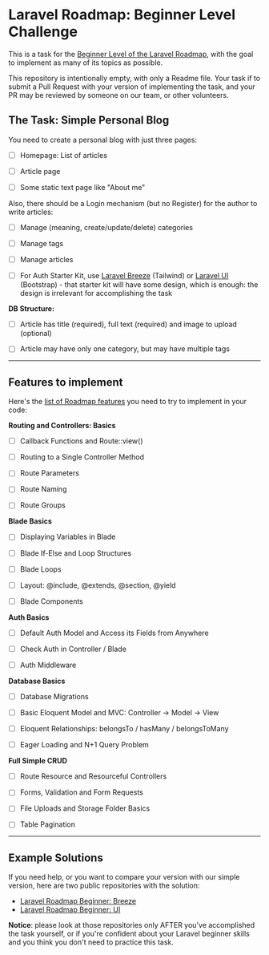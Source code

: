 # Laravel Roadmap: Beginner Level Challenge

This is a task for the [Beginner Level of the Laravel Roadmap](https://github.com/LaravelDaily/Laravel-Roadmap-Learning-Path#beginner-level), with the goal to implement as many of its topics as possible.

This repository is intentionally empty, with only a Readme file. Your task if to submit a Pull Request with your version of implementing the task, and your PR may be reviewed by someone on our team, or other volunteers.

## The Task: Simple Personal Blog

You need to create a personal blog with just three pages:

- [ ] Homepage: List of articles
- [ ] Article page
- [ ] Some static text page like "About me"


Also, there should be a Login mechanism (but no Register) for the author to write articles:

- [ ] Manage (meaning, create/update/delete) categories
- [ ] Manage tags
- [ ] Manage articles 
- [ ] For Auth Starter Kit, use [Laravel Breeze](https://github.com/laravel/breeze) (Tailwind) or [Laravel UI](https://github.com/laravel/ui) (Bootstrap) - that starter kit will have some design, which is enough: the design is irrelevant for accomplishing the task


**DB Structure:**

- [ ] Article has title (required), full text (required) and image to upload (optional)
- [ ] Article may have only one category, but may have multiple tags


-----

## Features to implement

Here's the [list of Roadmap features](https://github.com/LaravelDaily/Laravel-Roadmap-Learning-Path#beginner-level) you need to try to implement in your code:

**Routing and Controllers: Basics**	

- [ ] Callback Functions and Route::view()
- [ ] Routing to a Single Controller Method	
- [ ] Route Parameters
- [ ] Route Naming	
- [ ] Route Groups	


**Blade Basics**

- [ ] Displaying Variables in Blade
- [ ] Blade If-Else and Loop Structures
- [ ] Blade Loops
- [ ] Layout: @include, @extends, @section, @yield
- [ ] Blade Components


**Auth Basics**	

- [ ] Default Auth Model and Access its Fields from Anywhere
- [ ] Check Auth in Controller / Blade
- [ ] Auth Middleware


**Database Basics**	

- [ ] Database Migrations
- [ ] Basic Eloquent Model and MVC: Controller -> Model -> View
- [ ] Eloquent Relationships: belongsTo / hasMany / belongsToMany
- [ ] Eager Loading and N+1 Query Problem


**Full Simple CRUD**	

- [ ] Route Resource and Resourceful Controllers
- [ ] Forms, Validation and Form Requests
- [ ] File Uploads and Storage Folder Basics
- [ ] Table Pagination


----- 

## Example Solutions

If you need help, or you want to compare your version with our simple version, here are two public repositories with the solution:

- [Laravel Roadmap Beginner: Breeze](https://github.com/LaravelDaily/Laravel-Roadmap-Beginner-Roadmap-Breeze)
- [Laravel Roadmap Beginner: UI](https://github.com/LaravelDaily/Laravel-Roadmap-Beginner-Blog-UI)


**Notice**: please look at those repositories only AFTER you've accomplished the task yourself, or if you're confident about your Laravel beginner skills and you think you don't need to practice this task.
